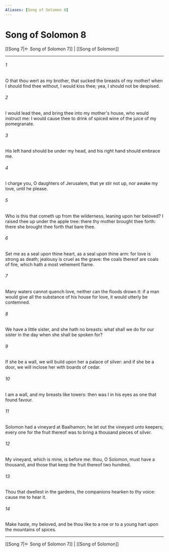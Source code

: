 ```yaml
---
Aliases: [Song of Solomon 8]
---
```

# Song of Solomon 8

[[Song 7|← Song of Solomon 7]] | [[Song of Solomon]]
***



###### 1 
O that thou wert as my brother, that sucked the breasts of my mother! when I should find thee without, I would kiss thee; yea, I should not be despised. 

###### 2 
I would lead thee, and bring thee into my mother's house, who would instruct me: I would cause thee to drink of spiced wine of the juice of my pomegranate. 

###### 3 
His left hand should be under my head, and his right hand should embrace me. 

###### 4 
I charge you, O daughters of Jerusalem, that ye stir not up, nor awake my love, until he please. 

###### 5 
Who is this that cometh up from the wilderness, leaning upon her beloved? I raised thee up under the apple tree: there thy mother brought thee forth: there she brought thee forth that bare thee. 

###### 6 
Set me as a seal upon thine heart, as a seal upon thine arm: for love is strong as death; jealousy is cruel as the grave: the coals thereof are coals of fire, which hath a most vehement flame. 

###### 7 
Many waters cannot quench love, neither can the floods drown it: if a man would give all the substance of his house for love, it would utterly be contemned. 

###### 8 
We have a little sister, and she hath no breasts: what shall we do for our sister in the day when she shall be spoken for? 

###### 9 
If she be a wall, we will build upon her a palace of silver: and if she be a door, we will inclose her with boards of cedar. 

###### 10 
I am a wall, and my breasts like towers: then was I in his eyes as one that found favour. 

###### 11 
Solomon had a vineyard at Baalhamon; he let out the vineyard unto keepers; every one for the fruit thereof was to bring a thousand pieces of silver. 

###### 12 
My vineyard, which is mine, is before me: thou, O Solomon, must have a thousand, and those that keep the fruit thereof two hundred. 

###### 13 
Thou that dwellest in the gardens, the companions hearken to thy voice: cause me to hear it. 

###### 14 
Make haste, my beloved, and be thou like to a roe or to a young hart upon the mountains of spices.

***
[[Song 7|← Song of Solomon 7]] | [[Song of Solomon]]
